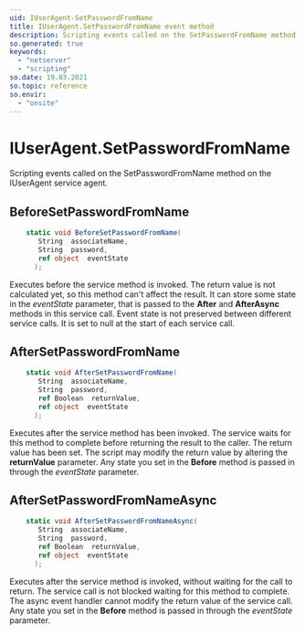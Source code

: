 ```yaml
---
uid: IUserAgent-SetPasswordFromName
title: IUserAgent.SetPasswordFromName event method
description: Scripting events called on the SetPasswordFromName method on the IUserAgent service agent.
so.generated: true
keywords:
  - "netserver"
  - "scripting"
so.date: 19.03.2021
so.topic: reference
so.envir:
  - "onsite"
---
```

# IUserAgent.SetPasswordFromName

Scripting events called on the <see cref='M:SuperOffice.CRM.Services.IUserAgent.SetPasswordFromName'>SetPasswordFromName</see> method on the <see cref='IUserAgent'>IUserAgent</see>  service agent.

## BeforeSetPasswordFromName
```cs
    static void BeforeSetPasswordFromName(
       String  associateName,
       String  password,
       ref object  eventState
      );
```
Executes before the service method is invoked.
The return value is not calculated yet, so this method can't affect the result.
It can store some state in the *eventState* parameter, that is passed to the **After** and **AfterAsync** methods in this service call.
Event state is not preserved between different service calls. It is set to null at the start of each service call.
## AfterSetPasswordFromName
```cs
    static void AfterSetPasswordFromName(
       String  associateName,
       String  password,
       ref Boolean  returnValue,
       ref object  eventState
      );
```
Executes after the service method has been invoked. The service waits for this method to complete before returning the result to the caller.
The return value has been set. The script may modify the return value by altering the **returnValue** parameter.
Any state you set in the **Before** method is passed in through the *eventState* parameter.
## AfterSetPasswordFromNameAsync
```cs
    static void AfterSetPasswordFromNameAsync(
       String  associateName,
       String  password,
       ref Boolean  returnValue,
       ref object  eventState
      );
```
Executes after the service method is invoked, without waiting for the call to return.
The service call is not blocked waiting for this method to complete.
The async event handler cannot modify the return value of the service call.
Any state you set in the **Before** method is passed in through the *eventState* parameter.

